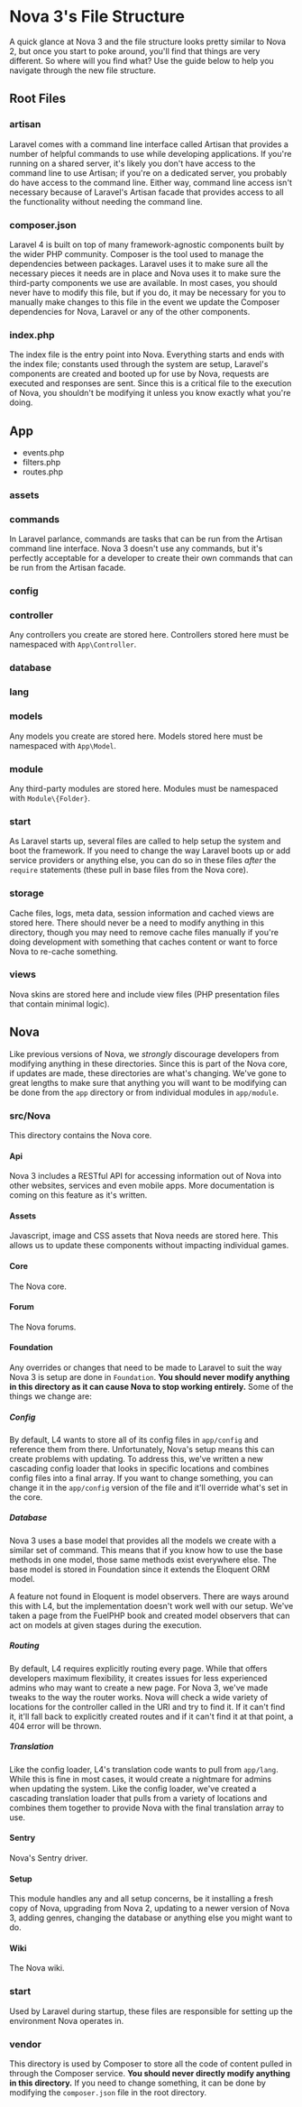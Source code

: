 # Nova 3's File Structure

A quick glance at Nova 3 and the file structure looks pretty similar to Nova 2, but once you start to poke around, you'll find that things are very different. So where will you find what? Use the guide below to help you navigate through the new file structure.

## Root Files

### artisan

Laravel comes with a command line interface called Artisan that provides a number of helpful commands to use while developing applications. If you're running on a shared server, it's likely you don't have access to the command line to use Artisan; if you're on a dedicated server, you probably do have access to the command line. Either way, command line access isn't necessary because of Laravel's Artisan facade that provides access to all the functionality without needing the command line.

### composer.json

Laravel 4 is built on top of many framework-agnostic components built by the wider PHP community. Composer is the tool used to manage the dependencies between packages. Laravel uses it to make sure all the necessary pieces it needs are in place and Nova uses it to make sure the third-party components we use are available. In most cases, you should never have to modify this file, but if you do, it may be necessary for you to manually make changes to this file in the event we update the Composer dependencies for Nova, Laravel or any of the other components.

### index.php

The index file is the entry point into Nova. Everything starts and ends with the index file; constants used through the system are setup, Laravel's components are created and booted up for use by Nova, requests are executed and responses are sent. Since this is a critical file to the execution of Nova, you shouldn't be modifying it unless you know exactly what you're doing.

## App

* events.php
* filters.php
* routes.php

### assets

### commands

In Laravel parlance, commands are tasks that can be run from the Artisan command line interface. Nova 3 doesn't use any commands, but it's perfectly acceptable for a developer to create their own commands that can be run from the Artisan facade.

### config

### controller

Any controllers you create are stored here. Controllers stored here must be namespaced with `App\Controller`.

### database

### lang

### models

Any models you create are stored here. Models stored here must be namespaced with `App\Model`.

### module

Any third-party modules are stored here. Modules must be namespaced with `Module\{Folder}`.

### start

As Laravel starts up, several files are called to help setup the system and boot the framework. If you need to change the way Laravel boots up or add service providers or anything else, you can do so in these files _after_ the `require` statements (these pull in base files from the Nova core).

### storage

Cache files, logs, meta data, session information and cached views are stored here. There should never be a need to modify anything in this directory, though you may need to remove cache files manually if you're doing development with something that caches content or want to force Nova to re-cache something.

### views

Nova skins are stored here and include view files (PHP presentation files that contain minimal logic).

## Nova

Like previous versions of Nova, we _strongly_ discourage developers from modifying anything in these directories. Since this is part of the Nova core, if updates are made, these directories are what's changing. We've gone to great lengths to make sure that anything you will want to be modifying can be done from the `app` directory or from individual modules in `app/module`.

### src/Nova

This directory contains the Nova core.

#### Api

Nova 3 includes a RESTful API for accessing information out of Nova into other websites, services and even mobile apps. More documentation is coming on this feature as it's written.

#### Assets

Javascript, image and CSS assets that Nova needs are stored here. This allows us to update these components without impacting individual games.

#### Core

The Nova core.

#### Forum

The Nova forums.

#### Foundation

Any overrides or changes that need to be made to Laravel to suit the way Nova 3 is setup are done in `Foundation`. __You should never modify anything in this directory as it can cause Nova to stop working entirely.__ Some of the things we change are:

##### Config

By default, L4 wants to store all of its config files in `app/config` and reference them from there. Unfortunately, Nova's setup means this can create problems with updating. To address this, we've written a new cascading config loader that looks in specific locations and combines config files into a final array. If you want to change something, you can change it in the `app/config` version of the file and it'll override what's set in the core.

##### Database

Nova 3 uses a base model that provides all the models we create with a similar set of command. This means that if you know how to use the base methods in one model, those same methods exist everywhere else. The base model is stored in Foundation since it extends the Eloquent ORM model.

A feature not found in Eloquent is model observers. There are ways around this with L4, but the implementation doesn't work well with our setup. We've taken a page from the FuelPHP book and created model observers that can act on models at given stages during the execution.

##### Routing

By default, L4 requires explicitly routing every page. While that offers developers maximum flexibility, it creates issues for less experienced admins who may want to create a new page. For Nova 3, we've made tweaks to the way the router works. Nova will check a wide variety of locations for the controller called in the URI and try to find it. If it can't find it, it'll fall back to explicitly created routes and if it can't find it at that point, a 404 error will be thrown.

##### Translation

Like the config loader, L4's translation code wants to pull from `app/lang`. While this is fine in most cases, it would create a nightmare for admins when updating the system. Like the config loader, we've created a cascading translation loader that pulls from a variety of locations and combines them together to provide Nova with the final translation array to use.

#### Sentry

Nova's Sentry driver.

#### Setup

This module handles any and all setup concerns, be it installing a fresh copy of Nova, upgrading from Nova 2, updating to a newer version of Nova 3, adding genres, changing the database or anything else you might want to do.

#### Wiki

The Nova wiki.

### start

Used by Laravel during startup, these files are responsible for setting up the environment Nova operates in.

### vendor

This directory is used by Composer to store all the code of content pulled in through the Composer service. __You should never directly modify anything in this directory.__ If you need to change something, it can be done by modifying the `composer.json` file in the root directory.